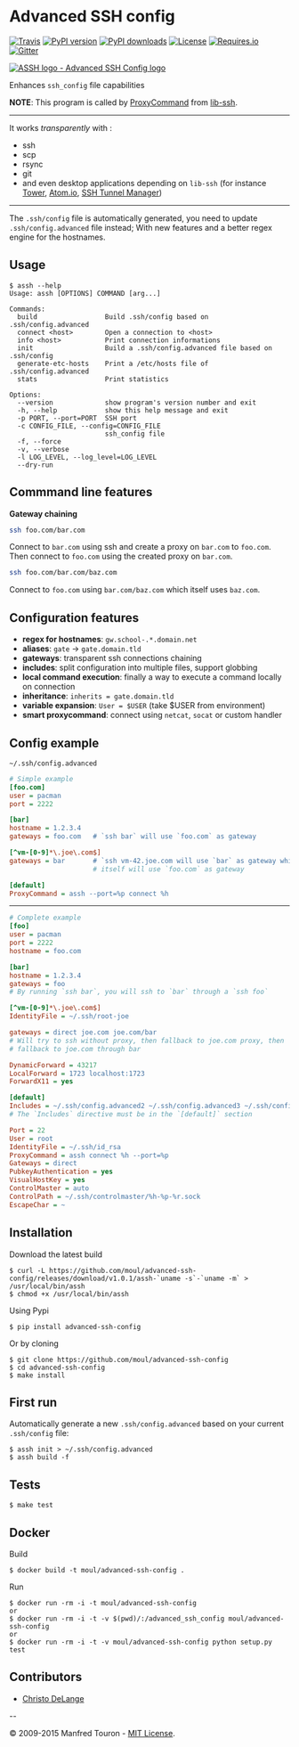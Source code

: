 Advanced SSH config
===================

[![Travis](https://img.shields.io/travis/moul/advanced-ssh-config.svg)](https://travis-ci.org/moul/advanced-ssh-config)
[![PyPI version](https://img.shields.io/pypi/v/advanced-ssh-config.svg)](https://pypi.python.org/pypi/advanced-ssh-config/)
[![PyPI downloads](https://img.shields.io/pypi/dm/advanced-ssh-config.svg)]()
[![License](https://img.shields.io/pypi/l/advanced-ssh-config.svg?style=flat)](https://github.com/moul/advanced-ssh-config/blob/develop/LICENSE.md)
[![Requires.io](https://img.shields.io/requires/github/moul/advanced-ssh-config.svg)](https://requires.io/github/moul/advanced-ssh-config/requirements/)
[![Gitter](https://img.shields.io/badge/chat-gitter-ff69b4.svg)](https://gitter.im/moul/advanced-ssh-config)

[![ASSH logo - Advanced SSH Config logo](https://raw.githubusercontent.com/moul/advanced-ssh-config/develop/assets/assh.jpg)](https://github.com/moul/advanced-ssh-config)

Enhances `ssh_config` file capabilities

**NOTE**: This program is called by [ProxyCommand](http://en.wikibooks.org/wiki/OpenSSH/Cookbook/Proxies_and_Jump_Hosts#ProxyCommand_with_Netcat) from [lib-ssh](https://www.libssh.org).

---

It works *transparently* with :

- ssh
- scp
- rsync
- git
- and even desktop applications depending on `lib-ssh` (for instance [Tower](http://www.git-tower.com), [Atom.io](https://atom.io), [SSH Tunnel Manager](http://projects.tynsoe.org/fr/stm/))

---

The `.ssh/config` file is automatically generated, you need to update
`.ssh/config.advanced` file instead;
With new features and a better regex engine for the hostnames.

## Usage

```console
$ assh --help
Usage: assh [OPTIONS] COMMAND [arg...]

Commands:
  build                 Build .ssh/config based on .ssh/config.advanced
  connect <host>        Open a connection to <host>
  info <host>           Print connection informations
  init                  Build a .ssh/config.advanced file based on .ssh/config
  generate-etc-hosts    Print a /etc/hosts file of .ssh/config.advanced
  stats                 Print statistics

Options:
  --version             show program's version number and exit
  -h, --help            show this help message and exit
  -p PORT, --port=PORT  SSH port
  -c CONFIG_FILE, --config=CONFIG_FILE
                        ssh_config file
  -f, --force
  -v, --verbose
  -l LOG_LEVEL, --log_level=LOG_LEVEL
  --dry-run
```

## Commmand line features

**Gateway chaining**

```bash
ssh foo.com/bar.com
```

Connect to `bar.com` using ssh and create a proxy on `bar.com` to `foo.com`. Then connect to `foo.com` using the created proxy on `bar.com`.

```bash
ssh foo.com/bar.com/baz.com
```

Connect to `foo.com` using `bar.com/baz.com` which itself uses `baz.com`.

## Configuration features

- **regex for hostnames**: `gw.school-.*.domain.net`
- **aliases**: `gate` -> `gate.domain.tld`
- **gateways**: transparent ssh connections chaining
- **includes**: split configuration into multiple files, support globbing
- **local command execution**: finally a way to execute a command locally on connection
- **inheritance**: `inherits = gate.domain.tld`
- **variable expansion**: `User = $USER` (take $USER from environment)
- **smart proxycommand**: connect using `netcat`, `socat` or custom handler

## Config example

`~/.ssh/config.advanced`

```ini
# Simple example
[foo.com]
user = pacman
port = 2222

[bar]
hostname = 1.2.3.4
gateways = foo.com   # `ssh bar` will use `foo.com` as gateway

[^vm-[0-9]*\.joe\.com$]
gateways = bar       # `ssh vm-42.joe.com will use `bar` as gateway which
                     # itself will use `foo.com` as gateway

[default]
ProxyCommand = assh --port=%p connect %h
```

---

```ini
# Complete example
[foo]
user = pacman
port = 2222
hostname = foo.com

[bar]
hostname = 1.2.3.4
gateways = foo
# By running `ssh bar`, you will ssh to `bar` through a `ssh foo`

[^vm-[0-9]*\.joe\.com$]
IdentityFile = ~/.ssh/root-joe

gateways = direct joe.com joe.com/bar
# Will try to ssh without proxy, then fallback to joe.com proxy, then
# fallback to joe.com through bar

DynamicForward = 43217
LocalForward = 1723 localhost:1723
ForwardX11 = yes

[default]
Includes = ~/.ssh/config.advanced2 ~/.ssh/config.advanced3 ~/.ssh/configs/*/host.config
# The `Includes` directive must be in the `[default]` section

Port = 22
User = root
IdentityFile = ~/.ssh/id_rsa
ProxyCommand = assh connect %h --port=%p
Gateways = direct
PubkeyAuthentication = yes
VisualHostKey = yes
ControlMaster = auto
ControlPath = ~/.ssh/controlmaster/%h-%p-%r.sock
EscapeChar = ~
```

## Installation

Download the latest build

```console
$ curl -L https://github.com/moul/advanced-ssh-config/releases/download/v1.0.1/assh-`uname -s`-`uname -m` > /usr/local/bin/assh
$ chmod +x /usr/local/bin/assh
```

Using Pypi

```console
$ pip install advanced-ssh-config
```

Or by cloning

```console
$ git clone https://github.com/moul/advanced-ssh-config
$ cd advanced-ssh-config
$ make install
```

First run
---------

Automatically generate a new `.ssh/config.advanced` based on your
current `.ssh/config` file:

```console
$ assh init > ~/.ssh/config.advanced
$ assh build -f
```

Tests
-----

```console
$ make test
```

Docker
------

Build

```console
$ docker build -t moul/advanced-ssh-config .
```

Run

```console
$ docker run -rm -i -t moul/advanced-ssh-config
or
$ docker run -rm -i -t -v $(pwd)/:/advanced_ssh_config moul/advanced-ssh-config
or
$ docker run -rm -i -t -v moul/advanced-ssh-config python setup.py test
```

Contributors
------------

- [Christo DeLange](https://github.com/dldinternet)

--

© 2009-2015 Manfred Touron - [MIT License](https://github.com/moul/advanced-ssh-config/blob/master/License.txt).
